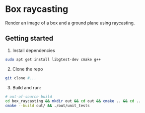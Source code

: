 # Box raycasting

Render an image of a box and a ground plane using raycasting.

## Getting started

1. Install dependencies
```bash
sudo apt get install libgtest-dev cmake g++
```

2. Clone the repo
```bash
git clone #...
```

3. Build and run:
```bash
# out-of-source build
cd box_raycasting && mkdir out && cd out && cmake .. && cd ..
cmake --build out/ && ./out/unit_tests
```

